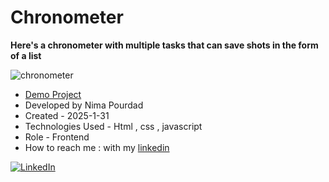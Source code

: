# Chronometer
**Here's a chronometer with multiple tasks that can save shots in the form of a list**

![chronometer](https://github.com/user-attachments/assets/d968c0d7-737d-4b90-9cec-b9bdd8e1f9f8)
- [Demo Project](https://nima-frontend.github.io/chronometer/)
- Developed by Nima Pourdad
- Created - 2025-1-31
- Technologies Used - Html , css , javascript
- Role - Frontend
- How to reach me : with my [linkedin](https://linkedin.com/in/nima-pourdad-b2a5bb331)
  
[![LinkedIn](https://img.shields.io/badge/LinkedIn-0077B5?style=for-the-badge&logo=linkedin&logoColor=white)](https://www.linkedin.com/in/YOUR_LINKEDIN_USERNAME/)
